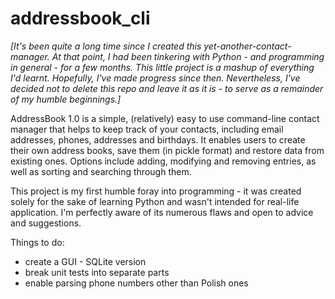 # addressbook_cli

*[It's been quite a long time since I created this yet-another-contact-manager. At that point, I had been tinkering with Python - and programming in general - for a few months. This little project is a mashup of everything I'd learnt. Hopefully, I've made progress since then. Nevertheless, I've decided not to delete this repo and leave it as it is - to serve as a remainder of my humble beginnings.]*

AddressBook 1.0 is a simple, (relatively) easy to use command-line contact manager that helps to keep track of your contacts, including email addresses, phones, addresses and birthdays. It enables users to create their own address books, save them (in pickle format) and restore data from existing ones. Options include adding, modifying and removing entries, as well as sorting and searching through them.

This project is my first humble foray into programming - it was created solely for the sake of learning Python and wasn't intended for real-life application. I'm perfectly aware of its numerous flaws and open to advice and suggestions.

Things to do:
  - create a GUI - SQLite version
  - break unit tests into separate parts
  - enable parsing phone numbers other than Polish ones

